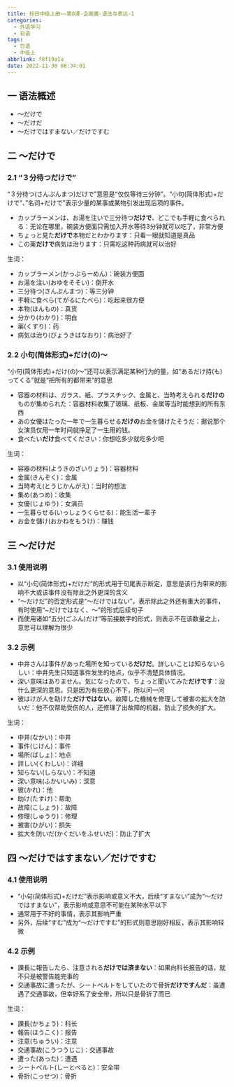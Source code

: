 ```yaml
---
title: 标日中级上册——第8课-企画書-语法与表达-1
categories:
  - 外语学习
  - 日语
tags:
  - 日语
  - 中级上
abbrlink: f8f19a1a
date: 2022-11-30 08:34:01
---
```

## 一 语法概述

* ～だけで
* ～だけだ
* ～だけではすまない／だけですむ

<!--more-->

## 二 ～だけで

### 2.1 “３分待つだけで”

“３分待つ(さんぷんまつ)だけで”意思是“仅仅等待三分钟”。“小句(简体形式)+だけで”、”名词+だけで”表示少量的某事或某物引发出现后项的事件。

* カップラーメンは、お湯を注いで三分待つ**だけで**、どこでも手軽に食べられる：无论在哪里，碗装方便面只需加入开水等待3分钟就可以吃了，非常方便
* ちょっと見た**だけで**本物だとわかります：只看一眼就知道是真品
* この薬**だけで**病気は治ります：只需吃这种药病就可以治好

生词：

* カップラーメン(かっぷらーめん)：碗装方便面
* お湯を注い(おゆをそそい)：倒开水
* 三分待つ(さんぷんまつ)：等三分钟
* 手軽に食べら(てがるにたべら)：吃起来很方便
* 本物(ほんもの)：真货
* 分かり(わかり)：明白
* 薬(くすり)：药
* 病気は治り(びょうきはなおり)：病治好了

### 2.2 小句(简体形式)+だけ(の)～

“小句(简体形式)+だけ(の)～”还可以表示满足某种行为的量，如“あるだけ持(も)ってくる”就是“把所有的都带来”的意思

* 容器の材料は、ガラス、紙、プラスチック、金属と、当時考えられる**だけの**ものが集められた：容器材料收集了玻璃、纸板、金属等当时能想到的所有东西
* あの女優はたった一年で一生暮らせる**だけの**お金を儲けたそうだ：据说那个女演员仅用一年时间就挣足了一生用的钱。
* 食べたい**だけ**食べてください：你想吃多少就吃多少吧

生词：

* 容器の材料(ようきのざいりょう)：容器材料
* 金属(きんぞく)：金属
* 当時考え(とうじかんがえ)：当时的想法
* 集め(あつめ)：收集
* 女優(じょゆう)：女演员
* 一生暮らせる(いっしょうくらせる)：能生活一辈子
* お金を儲け(おかねをもうけ)：赚钱

## 三 ～だけだ

### 3.1 使用说明

* 以“小句(简体形式)+だけだ”的形式用于句尾表示断定，意思是该行为带来的影响不大或该事件没有除此之外更深的含义
* “～だけだ”的否定形式是“～だけではない”，表示除此之外还有重大的事件，有时使用“~だけではなく、～”的形式后续句子
* 而使用诸如“五分(ごふん)だけ”等前接数字的形式，则表示不在该数量之上，意思可以理解为很少

### 3.2 示例

* 中井さんは事件があった場所を知っている**だけだ**。詳しいことは知らないらしい：中井先生只知道事件发生的地点，似乎不清楚具体情况。
* 深い意味はありません。気になったので、ちょっと聞いてみた**だけです**：没什么更深的意思。只是因为有些放心不下，所以问一问
* 彼はけが人を助けた**だけではない**。故障した機械を修理して被害の拡大を防いだ：他不仅帮助受伤的人，还修理了出故障的机器，防止了损失的扩大。

生词：

* 中井(なかい)：中井
* 事件(じけん)：事件
* 場所(ばしょ)：地点
* 詳しい(くわしい)：详细
* 知らない(しらない)：不知道
* 深い意味(ふかいいみ)：深意
* 彼(かれ)：他
* 助け(たすけ)：帮助
* 故障(こしょう)：故障
* 修理(しゅうり)：修理
* 被害(ひがい)：损失
* 拡大を防いだ(かくだいをふせいだ)：防止了扩大

## 四 ～だけではすまない／だけですむ

### 4.1 使用说明

* “小句(简体形式)+だけだ”表示影响或意义不大，后续“すまない”成为“～だけではすまない”，表示影响或意思不可能在某种水平以下
* 通常用于不好的事情，表示其影响严重
* 另外，后续“すむ”成为“～だけですむ”的形式则意思刚好相反，表示其影响轻微

### 4.2 示例

* 課長に報告したら、注意される**だけでは済まない**：如果向科长报告的话，就不只是被警告能完事的
* 交通事故に遭ったが、シートベルトをしていたので骨折**だけですんだ**：虽遭遇了交通事故，但幸好系了安全带，所以只是骨折了而已

生词：

* 課長(かちょう)：科长
* 報告(ほうこく)：报告
* 注意(ちゅうい)：注意
* 交通事故(こうつうじこ)：交通事故
* 遭った(あった)：遭遇
* シートベルト(しーとべると)：安全带
* 骨折(こっせつ)：骨折